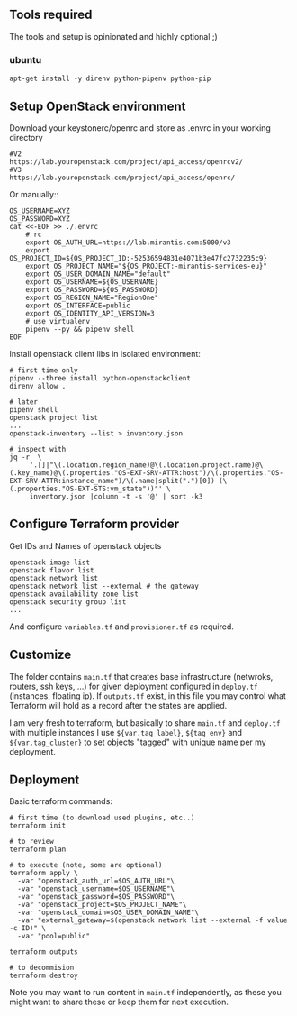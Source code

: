 

## Tools required

The tools and setup is opinionated and highly optional ;)

### ubuntu

    apt-get install -y direnv python-pipenv python-pip

## Setup OpenStack environment

Download your keystonerc/openrc and store as .envrc in your working directory

    #V2
    https://lab.youropenstack.com/project/api_access/openrcv2/
    #V3
    https://lab.youropenstack.com/project/api_access/openrc/

Or manually::


    OS_USERNAME=XYZ 
    OS_PASSWORD=XYZ 
    cat <<-EOF >> ./.envrc
    	# rc
    	export OS_AUTH_URL=https://lab.mirantis.com:5000/v3
    	export OS_PROJECT_ID=${OS_PROJECT_ID:-52536594831e4071b3e47fc2732235c9}
    	export OS_PROJECT_NAME="${OS_PROJECT:-mirantis-services-eu}"
    	export OS_USER_DOMAIN_NAME="default"
    	export OS_USERNAME=${OS_USERNAME}
    	export OS_PASSWORD=${OS_PASSWORD}
    	export OS_REGION_NAME="RegionOne"
    	export OS_INTERFACE=public
    	export OS_IDENTITY_API_VERSION=3
    	# use virtualenv
    	pipenv --py && pipenv shell
    EOF

Install openstack client libs in isolated environment:

    # first time only 
    pipenv --three install python-openstackclient
    direnv allow .

    # later
    pipenv shell
    openstack project list
    ...
    openstack-inventory --list > inventory.json

    # inspect with
    jq -r  \
         '.[]|"\(.location.region_name)@\(.location.project.name)@\(.key_name)@\(.properties."OS-EXT-SRV-ATTR:host")/\(.properties."OS-EXT-SRV-ATTR:instance_name")/\(.name|split(".")[0]) (\(.properties."OS-EXT-STS:vm_state"))"' \
         inventory.json |column -t -s '@' | sort -k3


## Configure Terraform provider

Get IDs and Names of openstack objects

    openstack image list
    openstack flavor list
    openstack network list
    openstack network list --external # the gateway
    openstack availability zone list
    openstack security group list
    ...

And configure `variables.tf` and `provisioner.tf` as required.

## Customize

The folder contains `main.tf` that creates base infrastructure (netwroks, routers, ssh keys, ...) for given deployment configured in `deploy.tf` (instances, floating ip).
If `outputs.tf` exist, in this file you may control what Terraform will hold as a record after the states are applied.

I am very fresh to terraform, but basically to share `main.tf` and `deploy.tf` with multiple instances I use `${var.tag_label}`, `${tag_env}`
and `${var.tag_cluster}` to set objects "tagged" with unique name per my deployment.

## Deployment

Basic terraform commands:

    # first time (to download used plugins, etc..)
    terraform init

    # to review
    terraform plan

    # to execute (note, some are optional)
    terraform apply \
      -var "openstack_auth_url=$OS_AUTH_URL"\
      -var "openstack_username=$OS_USERNAME"\
      -var "openstack_password=$OS_PASSWORD"\
      -var "openstack_project=$OS_PROJECT_NAME"\
      -var "openstack_domain=$OS_USER_DOMAIN_NAME"\
      -var "external_gateway=$(openstack network list --external -f value -c ID)" \
      -var "pool=public"

    terraform outputs

    # to decommision
    terraform destroy

Note you may want to run content in `main.tf` independently, as these you might want to share these or keep them for next
execution.


